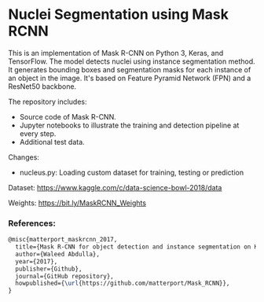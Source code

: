 # Nuclei Segmentation using Mask RCNN
This is an implementation of Mask R-CNN on Python 3, Keras, and TensorFlow. The model detects nuclei using instance segmentation method. It generates bounding boxes and segmentation masks for each instance of an object in the image. It's based on Feature Pyramid Network (FPN) and a ResNet50 backbone.

The repository includes:

- Source code of Mask R-CNN.
- Jupyter notebooks to illustrate the training and detection pipeline at every step.
- Additional test data.

Changes:

- nucleus.py: Loading custom dataset for training, testing or prediction

Dataset: https://www.kaggle.com/c/data-science-bowl-2018/data

Weights: https://bit.ly/MaskRCNN_Weights

### References:
```latex
@misc{matterport_maskrcnn_2017,
  title={Mask R-CNN for object detection and instance segmentation on Keras and TensorFlow},
  author={Waleed Abdulla},
  year={2017},
  publisher={Github},
  journal={GitHub repository},
  howpublished={\url{https://github.com/matterport/Mask_RCNN}},
}
```
